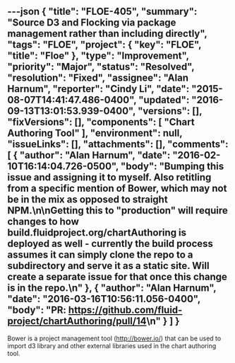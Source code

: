 ---json
{
  "title": "FLOE-405",
  "summary": "Source D3 and Flocking via package management rather than including directly",
  "tags": "FLOE",
  "project": {
    "key": "FLOE",
    "title": "Floe"
  },
  "type": "Improvement",
  "priority": "Major",
  "status": "Resolved",
  "resolution": "Fixed",
  "assignee": "Alan Harnum",
  "reporter": "Cindy Li",
  "date": "2015-08-07T14:41:47.486-0400",
  "updated": "2016-09-13T13:01:53.939-0400",
  "versions": [],
  "fixVersions": [],
  "components": [
    "Chart Authoring Tool"
  ],
  "environment": null,
  "issueLinks": [],
  "attachments": [],
  "comments": [
    {
      "author": "Alan Harnum",
      "date": "2016-02-10T16:14:04.726-0500",
      "body": "Bumping this issue and assigning it to myself. Also retitling from a specific mention of Bower, which may not be in the mix as opposed to straight NPM.\n\nGetting this to \"production\" will require changes to how build.fluidproject.org/chartAuthoring is deployed as well - currently the build process assumes it can simply clone the repo to a subdirectory and serve it as a static site. Will create a separate issue for that once this change is in the repo.\n"
    },
    {
      "author": "Alan Harnum",
      "date": "2016-03-16T10:56:11.056-0400",
      "body": "PR: <https://github.com/fluid-project/chartAuthoring/pull/14>\n"
    }
  ]
}
---
Bower is a project management tool (<http://bower.io/>) that can be used to import d3 library and other external libraries used in the chart authoring tool.

        